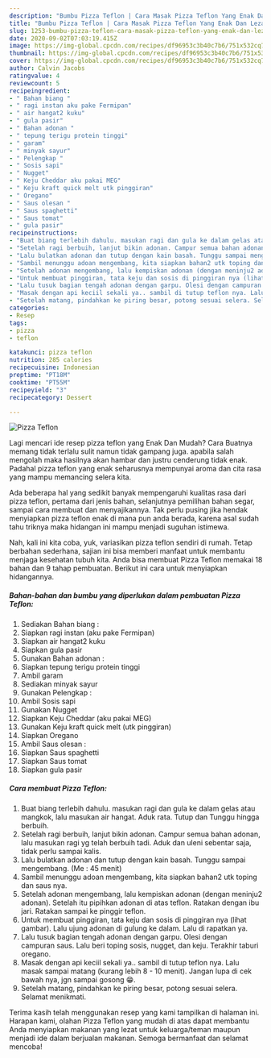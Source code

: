 ```yaml
---
description: "Bumbu Pizza Teflon | Cara Masak Pizza Teflon Yang Enak Dan Lezat"
title: "Bumbu Pizza Teflon | Cara Masak Pizza Teflon Yang Enak Dan Lezat"
slug: 1253-bumbu-pizza-teflon-cara-masak-pizza-teflon-yang-enak-dan-lezat
date: 2020-09-02T07:03:19.415Z
image: https://img-global.cpcdn.com/recipes/df96953c3b40c7b6/751x532cq70/pizza-teflon-foto-resep-utama.jpg
thumbnail: https://img-global.cpcdn.com/recipes/df96953c3b40c7b6/751x532cq70/pizza-teflon-foto-resep-utama.jpg
cover: https://img-global.cpcdn.com/recipes/df96953c3b40c7b6/751x532cq70/pizza-teflon-foto-resep-utama.jpg
author: Calvin Jacobs
ratingvalue: 4
reviewcount: 5
recipeingredient:
- " Bahan biang "
- " ragi instan aku pake Fermipan"
- " air hangat2 kuku"
- " gula pasir"
- " Bahan adonan "
- " tepung terigu protein tinggi"
- " garam"
- " minyak sayur"
- " Pelengkap "
- " Sosis sapi"
- " Nugget"
- " Keju Cheddar aku pakai MEG"
- " Keju kraft quick melt utk pinggiran"
- " Oregano"
- " Saus olesan "
- " Saus spaghetti"
- " Saus tomat"
- " gula pasir"
recipeinstructions:
- "Buat biang terlebih dahulu. masukan ragi dan gula ke dalam gelas atau mangkok, lalu masukan air hangat. Aduk rata. Tutup dan Tunggu hingga berbuih."
- "Setelah ragi berbuih, lanjut bikin adonan. Campur semua bahan adonan, lalu masukan ragi yg telah berbuih tadi. Aduk dan uleni sebentar saja, tidak perlu sampai kalis."
- "Lalu bulatkan adonan dan tutup dengan kain basah. Tunggu sampai mengembang. (Me : 45 menit)"
- "Sambil menunggu adoan mengembang, kita siapkan bahan2 utk toping dan saus nya."
- "Setelah adonan mengembang, lalu kempiskan adonan (dengan meninju2 adonan). Setelah itu pipihkan adonan di atas teflon. Ratakan dengan ibu jari. Ratakan sampai ke pinggir teflon."
- "Untuk membuat pinggiran, tata keju dan sosis di pinggiran nya (lihat gambar). Lalu ujung adonan di gulung ke dalam. Lalu di rapatkan ya."
- "Lalu tusuk bagian tengah adonan dengan garpu. Olesi dengan campuran saus. Lalu beri toping sosis, nugget, dan keju. Terakhir taburi oregano."
- "Masak dengan api keciil sekali ya.. sambil di tutup teflon nya. Lalu masak sampai matang (kurang lebih 8 - 10 menit). Jangan lupa di cek bawah nya, jgn sampai gosong 😁."
- "Setelah matang, pindahkan ke piring besar, potong sesuai selera. Selamat menikmati."
categories:
- Resep
tags:
- pizza
- teflon

katakunci: pizza teflon 
nutrition: 285 calories
recipecuisine: Indonesian
preptime: "PT18M"
cooktime: "PT55M"
recipeyield: "3"
recipecategory: Dessert

---
```



![Pizza Teflon](https://img-global.cpcdn.com/recipes/df96953c3b40c7b6/751x532cq70/pizza-teflon-foto-resep-utama.jpg)

Lagi mencari ide resep pizza teflon yang Enak Dan Mudah? Cara Buatnya memang tidak terlalu sulit namun tidak gampang juga. apabila salah mengolah maka hasilnya akan hambar dan justru cenderung tidak enak. Padahal pizza teflon yang enak seharusnya mempunyai aroma dan cita rasa yang mampu memancing selera kita.

Ada beberapa hal yang sedikit banyak mempengaruhi kualitas rasa dari pizza teflon, pertama dari jenis bahan, selanjutnya pemilihan bahan segar, sampai cara membuat dan menyajikannya. Tak perlu pusing jika hendak menyiapkan pizza teflon enak di mana pun anda berada, karena asal sudah tahu triknya maka hidangan ini mampu menjadi suguhan istimewa.




Nah, kali ini kita coba, yuk, variasikan pizza teflon sendiri di rumah. Tetap berbahan sederhana, sajian ini bisa memberi manfaat untuk membantu menjaga kesehatan tubuh kita. Anda bisa membuat Pizza Teflon memakai 18 bahan dan 9 tahap pembuatan. Berikut ini cara untuk menyiapkan hidangannya.

<!--inarticleads1-->

##### Bahan-bahan dan bumbu yang diperlukan dalam pembuatan Pizza Teflon:

1. Sediakan  Bahan biang :
1. Siapkan  ragi instan (aku pake Fermipan)
1. Siapkan  air hangat2 kuku
1. Siapkan  gula pasir
1. Gunakan  Bahan adonan :
1. Siapkan  tepung terigu protein tinggi
1. Ambil  garam
1. Sediakan  minyak sayur
1. Gunakan  Pelengkap :
1. Ambil  Sosis sapi
1. Gunakan  Nugget
1. Siapkan  Keju Cheddar (aku pakai MEG)
1. Gunakan  Keju kraft quick melt (utk pinggiran)
1. Siapkan  Oregano
1. Ambil  Saus olesan :
1. Siapkan  Saus spaghetti
1. Siapkan  Saus tomat
1. Siapkan  gula pasir




<!--inarticleads2-->

##### Cara membuat Pizza Teflon:

1. Buat biang terlebih dahulu. masukan ragi dan gula ke dalam gelas atau mangkok, lalu masukan air hangat. Aduk rata. Tutup dan Tunggu hingga berbuih.
1. Setelah ragi berbuih, lanjut bikin adonan. Campur semua bahan adonan, lalu masukan ragi yg telah berbuih tadi. Aduk dan uleni sebentar saja, tidak perlu sampai kalis.
1. Lalu bulatkan adonan dan tutup dengan kain basah. Tunggu sampai mengembang. (Me : 45 menit)
1. Sambil menunggu adoan mengembang, kita siapkan bahan2 utk toping dan saus nya.
1. Setelah adonan mengembang, lalu kempiskan adonan (dengan meninju2 adonan). Setelah itu pipihkan adonan di atas teflon. Ratakan dengan ibu jari. Ratakan sampai ke pinggir teflon.
1. Untuk membuat pinggiran, tata keju dan sosis di pinggiran nya (lihat gambar). Lalu ujung adonan di gulung ke dalam. Lalu di rapatkan ya.
1. Lalu tusuk bagian tengah adonan dengan garpu. Olesi dengan campuran saus. Lalu beri toping sosis, nugget, dan keju. Terakhir taburi oregano.
1. Masak dengan api keciil sekali ya.. sambil di tutup teflon nya. Lalu masak sampai matang (kurang lebih 8 - 10 menit). Jangan lupa di cek bawah nya, jgn sampai gosong 😁.
1. Setelah matang, pindahkan ke piring besar, potong sesuai selera. Selamat menikmati.




Terima kasih telah menggunakan resep yang kami tampilkan di halaman ini. Harapan kami, olahan Pizza Teflon yang mudah di atas dapat membantu Anda menyiapkan makanan yang lezat untuk keluarga/teman maupun menjadi ide dalam berjualan makanan. Semoga bermanfaat dan selamat mencoba!
